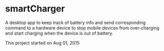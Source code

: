 # smartCharger
A desktop app to keep track of battery info and send corresponding command to a hardware device to stop mobile devices from over-charging and start charging when the device is out of battery.

This project started on Aug 01, 2015
